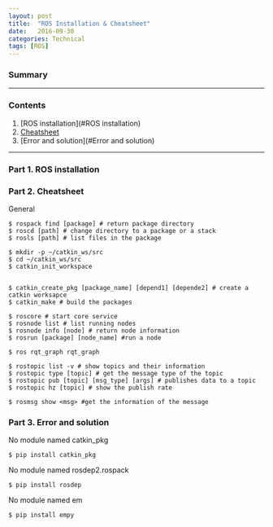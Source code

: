 ```yaml
---
layout: post
title:  "ROS Installation & Cheatsheet"
date:   2016-09-30
categories: Technical
tags: [ROS]
---
```


### Summary



___

### Contents

1. [ROS installation](#ROS installation)
2. [Cheatsheet](#Cheatsheet)
2. [Error and solution](#Error and solution)

___

<a name = "ROS installation"></a>

### Part 1. ROS installation


### Part 2. Cheatsheet

General

```
$ rospack find [package] # return package directory
$ roscd [path] # change directory to a package or a stack
$ rosls [path] # list files in the package

$ mkdir -p ~/catkin_ws/src
$ cd ~/catkin_ws/src
$ catkin_init_workspace


$ catkin_create_pkg [package_name] [depend1] [depende2] # create a catkin worksapce
$ catkin_make # build the packages

$ roscore # start core service
$ rosnode list # list running nodes
$ rosnode info [node] # return node information
$ rosrun [package] [node_name] #run a node

$ ros rqt_graph rqt_graph

$ rostopic list -v # show topics and their information
$ rostopic type [topic] # get the message type of the topic
$ rostopic pub [topic] [msg_type] [args] # publishes data to a topic
$ rostopic hz [topic] # show the publish rate

$ rosmsg show <msg> #get the information of the message
```


<a name = "Error and solution"></a>

### Part 3. Error and solution

No module named catkin_pkg

	$ pip install catkin_pkg

No module named rosdep2.rospack

	$ pip install rosdep

No module named em
	
    $ pip install empy